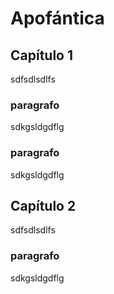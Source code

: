 # Apofántica

## Capítulo 1


sdfsdlsdlfs

### paragrafo

sdkgsldgdflg


### paragrafo

sdkgsldgdflg


## Capítulo 2


sdfsdlsdlfs


### paragrafo

sdkgsldgdflg

